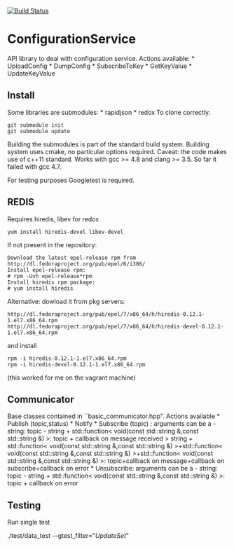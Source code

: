 [![Build Status](https://travis-ci.org/michele-brambilla/ConfigurationService.svg?branch=master)](https://travis-ci.org/michele-brambilla/ConfigurationService)

ConfigurationService
=============

API library to deal with configuration service.
Actions available:
    * UploadConfig
    * DumpConfig
    * SubscribeToKey
    * GetKeyValue
    * UpdateKeyValue

Install
-----
Some libraries are submodules:
    * rapidjson
    * redox
To clone correctly:
```
git submodule init
git submodule update
```
Building the submodules is part of the standard build system.
Building system uses cmake, no particular options required. Caveat: the code makes use of c++11 standard. Works with gcc >= 4.8 and clang >= 3.5. So far it failed with gcc 4.7.

For testing purposes Googletest is required.


REDIS
-----

Requires hiredis, libev for redox
```
yum install hiredis-devel libev-devel
```
If not present in the repository:

    Download the latest epel-release rpm from
    http://dl.fedoraproject.org/pub/epel/6/i386/
    Install epel-release rpm:
    # rpm -Uvh epel-release*rpm
    Install hiredis rpm package:
    # yum install hiredis


Alternative: dowload it from pkg servers:
```
http://dl.fedoraproject.org/pub/epel/7/x86_64/h/hiredis-0.12.1-1.el7.x86_64.rpm
http://dl.fedoraproject.org/pub/epel/7/x86_64/h/hiredis-devel-0.12.1-1.el7.x86_64.rpm
```
and install
```
rpm -i hiredis-0.12.1-1.el7.x86_64.rpm
rpm -i hiredis-devel-0.12.1-1.el7.x86_64.rpm
```
(this worked for me on the vagrant machine)


Communicator
------------

Base classes contained in ``basic_communicator.hpp".
Actions available
    * Publish (topic,status)
    * Notify
    * Subscribe (topic) : arguments can be a
      - string: topic
      - string + std::function< void(const std::string &,const std::string &) >: topic +
      callback on message received
      > string + std::function< void(const std::string &,const std::string &) >+std::function< void(const std::string
      &,const std::string &) >+std::function< void(const std::string &,const
      std::string &) >: topic+callback on message+callback on subscribe+callback
      on error
    * Unsubscribe:  arguments can be a
      - string: topic
      - string +
      std::function< void(const std::string &,const std::string &) >: topic +
      callback on error


Testing
------

Run single test

./test/data_test --gtest_filter="*UpdateSet*"
